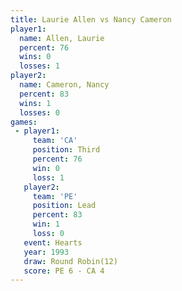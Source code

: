 ```yaml
---
title: Laurie Allen vs Nancy Cameron
player1:              
  name: Allen, Laurie 
  percent: 76         
  wins: 0             
  losses: 1           
player2:              
  name: Cameron, Nancy
  percent: 83         
  wins: 1             
  losses: 0           
games:
 - player1:         
     team: 'CA'     
     position: Third
     percent: 76    
     win: 0         
     loss: 1        
   player2:        
     team: 'PE'    
     position: Lead
     percent: 83   
     win: 1        
     loss: 0       
   event: Hearts        
   year: 1993           
   draw: Round Robin(12)
   score: PE 6 - CA 4   
---
```

